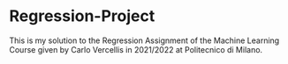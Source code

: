 # Regression-Project
This is my solution to the Regression Assignment of the Machine Learning Course given by Carlo Vercellis in 2021/2022 at Politecnico di Milano.
